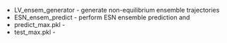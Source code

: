 - LV_ensem_generator - generate non-equilibrium ensemble trajectories 
- ESN_ensem_predict - perform ESN ensemble prediction and 
- predict_max.pkl - 
- test_max.pkl - 
